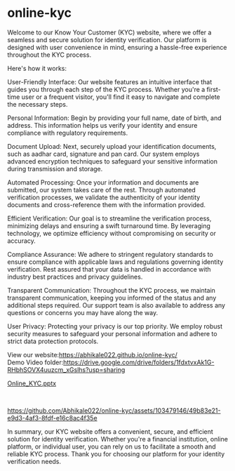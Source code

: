# online-kyc
Welcome to our Know Your Customer (KYC) website, where we offer a seamless and secure solution for identity verification. Our platform is designed with user convenience in mind, ensuring a hassle-free experience throughout the KYC process.

Here's how it works:

User-Friendly Interface: Our website features an intuitive interface that guides you through each step of the KYC process. Whether you're a first-time user or a frequent visitor, you'll find it easy to navigate and complete the necessary steps.

Personal Information: Begin by providing your full name, date of birth, and address. This information helps us verify your identity and ensure compliance with regulatory requirements.

Document Upload: Next, securely upload your identification documents, such as aadhar card, signature and pan card. Our system employs advanced encryption techniques to safeguard your sensitive information during transmission and storage.

Automated Processing: Once your information and documents are submitted, our system takes care of the rest. Through automated verification processes, we validate the authenticity of your identity documents and cross-reference them with the information provided.

Efficient Verification: Our goal is to streamline the verification process, minimizing delays and ensuring a swift turnaround time. By leveraging technology, we optimize efficiency without compromising on security or accuracy.

Compliance Assurance: We adhere to stringent regulatory standards to ensure compliance with applicable laws and regulations governing identity verification. Rest assured that your data is handled in accordance with industry best practices and privacy guidelines.

Transparent Communication: Throughout the KYC process, we maintain transparent communication, keeping you informed of the status and any additional steps required. Our support team is also available to address any questions or concerns you may have along the way.

User Privacy: Protecting your privacy is our top priority. We employ robust security measures to safeguard your personal information and adhere to strict data protection protocols.

View our website:https://abhikale022.github.io/online-kyc/
<br/>
Demo Video folder:https://drive.google.com/drive/folders/1fdxtvxAk1G-RHbhSOVX4uuzcm_xGslhs?usp=sharing



[Online_KYC.pptx](https://github.com/Abhikale022/online-kyc/files/14611839/Online_KYC.pptx)

<br/>

https://github.com/Abhikale022/online-kyc/assets/103479146/49b83e21-e9d3-4af3-8fdf-e16c8ac4f35e


In summary, our KYC website offers a convenient, secure, and efficient solution for identity verification. Whether you're a financial institution, online platform, or individual user, you can rely on us to facilitate a smooth and reliable KYC process. Thank you for choosing our platform for your identity verification needs.

